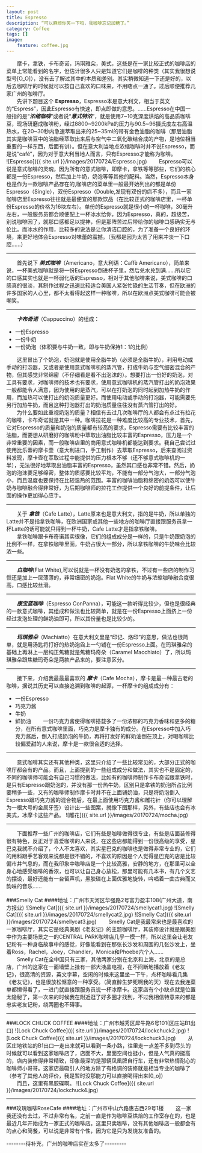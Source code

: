 ```yaml
---
layout: post
title: Espresso
description: “可以麻烦你笑一下吗，我咖啡忘记加糖了。”
category: Coffee
tags: []
image: 
    feature: coffee.jpg
---
```

&emsp;&emsp;摩卡，拿铁，卡布奇诺，玛琪雅朵，美式，这些是在一家比较正式的咖啡店的菜单上常能看到的名字，但估计很多人只是知道它们是咖啡的种类（其实我很想说型号\[O_O\]），没有去了解过其中的本质和差别。其实稍微知道一下还是好的，以后去咖啡厅的时候就可以按自己喜欢的口味来，不用瞎点一通了。过后顺便推荐几家广州的咖啡厅。<br>
&emsp;&emsp;先讲下题目这个 **Espresso**，Espresso本是意大利文，相当于英文的“Espress”，因此Espresso有快速，即点即做的意思。......Espresso在中国一般指的是“***浓缩咖啡***”或者说“***意式特浓***”，就是使用7~10克深度烘焙的高品质咖啡豆，现场研磨成咖啡粉，经过8800~9200kPa的压力与90.5~96摄氏度左右高温热水，在20~30秒内急速萃取出来的25~35ml的带有金色油脂的咖啡（那层油脂其实是咖啡豆中的油脂经萃取出来后与空气中二氧化碳结合成的产物，是地位相当重要的一样东西，后面有讲）。但在意大利当地点浓缩咖啡时并不说Espresso，而是说“café”，因为对于意大利当地人而言，只有Espresso才能称为咖啡。<br>
![Espresso]({{ site.url }}/images/20170724/Espresso.jpg)
&emsp;&emsp;Espresso可以说是意式咖啡的灵魂，因为所有的意式咖啡，即摩卡，拿铁等等那些，它们的核心都是一份Espresso，然后加上牛奶，奶泡等等其他的配料。当然，Espresso本身也是作为一款咖啡产品存在的,咖啡店的菜单里一般最开始列出的都是单份Espresso（Single），双份Espresso（Double,发现有双份的店不多），而且一家咖啡店里Espresso往往就是最便宜的那款饮品（在比较正式的咖啡店里，一杯单份Espresso的价格为16块左右）。单份的Espresso就是很小的一杯咖啡，30毫升左右，一般服务员都会顺便配上一杯冰水给你，因为Espresso，真的，超级苦，别说咖啡因了，就那口感都足以提神，但是那阵苦过后带给你的咖啡口感确实无与伦比。而冰水的作用，比较多的说法是让你清洁口腔的，为了准备一个良好的环境，来更好地体会Espresso对味蕾的震撼。（我都是因为太苦了用来冲淡一下口腔......）<br>

* * * 
&emsp;&emsp;首先说下 ***美式咖啡***（Americano，意大利语：Caffè Americano），简单来说，一杯美式咖啡就是将一份Espresso倒进杯子里，然后兑水兑到满......所以它的口感其实也就是一杯弱化版的Espresso，相对于其他咖啡来说，美式咖啡的口感真的很淡，其制作过程之迅速比较适合美国人紧张忙碌的生活节奏，但在欧洲的许多国家的人心里，都不太看得起这样一种咖啡，所以在欧洲点美式咖啡可能会被嘲笑。<br>

* * * 
&emsp;&emsp;***卡布奇诺***（Cappuccino）的组成：
+ 一份Espresso
+ 一份牛奶
+ 一份奶泡（体积要与牛奶一致，即与牛奶保持1：1的比例）


&emsp;&emsp;这里冒出了个奶泡，奶泡就是使用全脂牛奶（必须是全脂牛奶），利用电动或手动的打泡器，又或者是使用意式咖啡机的蒸汽管，打成牛奶与空气细密混合的产物，但其感觉非常绵密（不仔细看是看不出泡沫的）。想要打出一份好的奶泡，对工具有要求，对咖啡师的技术也有要求，使用意式咖啡机的蒸汽管打出的奶泡效果一般都能令人满意，因为使用的是蒸汽，可以在打奶泡的同时起到加热牛奶的作用，而加热可以使打出的奶泡质量更好。而使用电动或手动的打泡器，可能需要先另行加热牛奶，而且这种打泡器打出的奶泡质量往往没有蒸汽管打出的好。<br>
&emsp;&emsp;为什么要如此重视奶泡的质量？相信有去过几次咖啡厅的人都会有点过有拉花的咖啡，卡布奇诺就是其中一种。咖啡拉花是一种难度比较高的专业技术，首先，它对Espresso的质量和奶泡的质量都有较高的要求，Espresso需要有比较丰富的油脂，而要想从研磨好的咖啡粉中萃取出油脂比较丰富的Espresso，压力是一个非常重要的因素，而一般咖啡店里的商用意式咖啡机都能达到要求。我自己尝试过使用比乐蒂的摩卡壶（意大利进口，手工制作）去萃取Espresso，后来查阅过资料发现，摩卡壶在萃取过程中能提供的压力根本不够（还不够意式咖啡机的一半），无法很好地萃取出油脂丰富的Espresso，虽然其口感也非常不错。然后，奶泡的泡沫要足够绵密，整体的质感要比较平均，不能有一部分气泡大，一部分气泡小，而且温度也要保持在比较温热的范围。丰富的咖啡油脂和绵密的奶泡可以使牛奶与咖啡融合得非常好，为后期咖啡师的拉花工作提供一个良好的前提条件，让后面的操作更加得心应手。<br>

* * *
&emsp;&emsp;关于 ***拿铁***（Cafe Latte），Latte原来也是意大利文，指的是牛奶，所以单独的Latte并不是指拿铁咖啡，在欧洲国家或其他一些地方的咖啡厅直接跟服务员拿一杯Latte的话可能就只得到一杯牛奶，Cafe Latte才是指拿铁咖啡。<br>
&emsp;&emsp;拿铁咖啡跟卡布奇诺其实很像，它们的组成成分是一样的，只是牛奶跟奶泡的比例不一样，在拿铁咖啡里面，牛奶占很大一部分，所以拿铁咖啡的牛奶味会比较浓一些。<br>

* * *
&emsp;&emsp;***白咖啡***(Flat White),可以说就是一杯没有奶泡的拿铁，不过有一些店的制作习惯还是加上一层薄薄的，非常细密的奶泡。Flat White的牛奶与浓缩咖啡融合度很高，口感比较丝滑。

* * * 
&emsp;&emsp;***康宝蓝咖啡***（Espresso ConPanna），可能这一款听得比较少，但也是很经典的一款意式咖啡，其组成和做法也比较简单，就是在一份Espresso上面挤上一份经过发泡处理的鲜奶油即可，所以其份量也是比较少的。<br>

* * * 
&emsp;&emsp;***玛琪雅朵***（Machiatto）在意大利文里是“印记、烙印”的意思，做法也很简单，就是用汤匙将打好的热奶泡舀上一勺铺在一份Espresso上面。在玛琪雅朵的基础上再淋上一层纯正焦糖就是焦糖玛奇朵（Caramel Macchiato）了，所以玛琪雅朵跟焦糖玛奇朵是两款产品来的，要注意区分。

* * * 
&emsp;&emsp;接下来，介绍我最最最喜欢的 ***摩卡***（Cafe Mocha），摩卡是最一种最古老的咖啡，据说其历史可以直接追溯到咖啡的起源，一杯摩卡的组成成分有：
+ 一份Espresso
+ 巧克力酱
+ 牛奶
+ 鲜奶油
&emsp;&emsp;一份巧克力酱使得咖啡搭载多了一份浓郁的巧克力香味和更多的糖分，在所有意式咖啡里面，巧克力是摩卡独有的成分。在Espresso中加入巧克力酱后，倒入打成奶泡的牛奶，再将打发好的鲜奶油倒在顶上，对喝咖啡比较偏爱甜的人来说，摩卡是一款很合适的选择。<br>

* * * 
&emsp;&emsp;意式咖啡其实还有其他种类，这里只介绍了一些比较常见的，大部分正式的咖啡厅都会有的产品。而且，上面提到的一些组成成分和做法，其实也不是固定的，不同的咖啡师可能会有自己习惯的做法，比如有的咖啡师制作卡布奇诺跟拿铁时，是只有Espresso跟奶泡的，并没有那一份热牛奶，区别只是拿铁的奶泡所占比例要稍多一些，又有的咖啡师制作摩卡时并不在上面铺奶油，只是将奶泡倒入Espresso跟巧克力酱的混合物后，在最上面使用巧克力酱和雕花针（你可以理解为一根大号的金属牙签）设计出一些图案，就像下图那样，另外，有些店也会有冰美式，冰摩卡这些产品。
![雕花]({{ site.url }}/images/20170724/mocha.jpg)

* * * 
&emsp;&emsp;下面推荐一些广州的咖啡店，它们有些是咖啡做得很专业，有些是店面装修得很有特色，反正对于喜爱咖啡的人来说，在这些店都能得到一份很高级的享受，星巴克我就不介绍了，个人不太喜欢，其实星巴克的咖啡也是做得非常专业的，它们的用料跟手艺客观来说都是很不错的，不喜欢的原因是个人觉得星巴克的店是比较偏市井气息的，而在我印象中咖啡店是一个比较高雅，安静的地方，在那里可以全身心地感受咖啡的香浓，也可以让自己身心放松，那里可能有几本书，有几个文艺的摆设，最好还能有一台留声机，黑胶碟在上面优雅地旋转，吟唱着一曲古典而又韵味的音乐......<br>
<br>
###Smelly Cat
####地址：广州市天河区华强路2号富力盈丰108(广州大道，南方报业)
![Smelly Cat]({{ site.url }}/images/20170724/smellycat1.jpg)
![Smelly Cat]({{ site.url }}/images/20170724/smellycat2.jpg)
![Smelly Cat]({{ site.url }}/images/20170724/smellycat3.jpg)
&emsp;&emsp;Smelly Cat是我最常来也是最喜欢的一家咖啡厅，其实它是经典美剧《老友记》的主题咖啡厅，其装修设计就是跟美剧中作为主要场景之一的CENTRAL PARK咖啡店几乎一模一样，所以这里会让老友记粉有一种身临故事中的感觉，好像能看到在那张长沙发和周围的几张沙发上，坐着Ross，Rachel，Joey，Chandler，Monica和Phoebe六个人......<br>
&emsp;&emsp;Smelly Cat在全中国只有三家，其他两家分别在北京和上海，北京的是总店，广州的这家在一面墙壁上挂有一部大液晶电视，在不间断地播放着《老友记》，很高清的资源，英文字幕，空闲的时候来这里坐一下午，点杯咖啡看几集《老友记》，也是很放松惬意的一种享受。（简直醉生梦死啊我的天）现在去我连菜单都懒得看了，一进门就直接跟服务员说一杯冰摩卡。这家店有个小缺点就是位置太隐秘了，第一次来的时候我在附近逛了好多圈才找到，不过我相信特意来的都是忠实老友记粉，绕两圈也不碍事。

* * * 
###LOCK CHUCK COFFEE
####地址：广州市越秀区犀牛路6号101(区庄站B1出口)
![Lock Chuck Coffee]({{ site.url }}/images/20170724/lockchuck2.jpg)
![Lock Chuck Coffee]({{ site.url }}/images/20170724/lockchuck3.jpg)
&emsp;&emsp;从区庄地铁站的B1出口一走出来就可以看到一条小路，往里走一点差不多到尽头的时候就可以看到这家咖啡店了，店面不大，里面空间也挺小，但是人气真的挺高的，店内装修得非常精致，印象最深的是那辆凤凰牌自行车，还有非常热情耐心的咖啡师小哥哥。这家店最吸引人的地方除了有格调的装修就是相当专业的咖啡了（参考了其他人的评价，我是暂时没那能力可以直接喝得出来[0_o]）<br>
&emsp;&emsp;而且，这里有黑胶碟啊。
![Lock Chuck Coffee]({{ site.url }}/images/20170724/lockchuck4.jpg)

* * * 
###玫瑰咖啡RoseCafe
####地址：广州市中山六路惠吉西29号1楼
&emsp;&emsp;这一家我还没有去过，不过非常有名，之前一直是作为咖啡豆烘焙的工作室存在的，也是最近几年开始成为一家正式的咖啡店。这里只卖咖啡，没有其他咖啡店一般都会有的点心和简餐，可以说是非常有个性，因为它是只为发烧友准备的。

--------待补充，广州的咖啡店实在太多了---------


